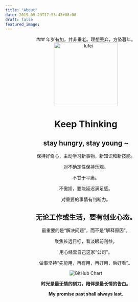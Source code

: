 ```yaml
---
title: "About"
date: 2019-09-23T17:53:43+08:00
draft: false
featured_image:
---
```

<center>
### 年岁有加，并非垂老。理想丢弃，方坠暮年。
<img alt="lufei" style="width:200px;height:200px" src="https://rudyarchitect.github.io/blog-images/life/lufei.jpeg">

# Keep Thinking

## **stay hungry, stay young ~**

保持好奇心，主动学习新事物，新知识和新技能。

对不确定性保持乐观。

不甘于平庸。

不傲娇，要能延迟满足感。

对重要的事情有判断力。

## **无论工作或生活，要有创业心态。**

最重要的是“解决问题”，而不是“解释原因”。

聚焦长远目标，看淡眼前利益。

用心经营自己这家“公司”。

做事坚持“先能用，再有用，再好用，后好看”。
  
![GitHub Chart](https://ghchart.rshah.org/rudyarchitect)

**时光是最无情的刻刀，陪伴是最长情的告白。**

**My promise past shall always last.**

</center>
